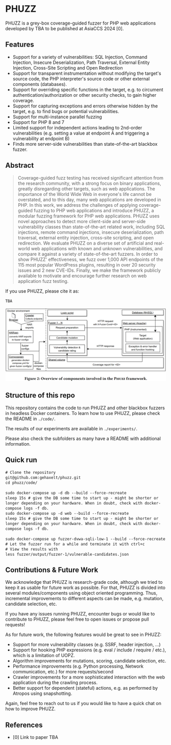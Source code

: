 PHUZZ
=====================================

PHUZZ is a grey-box coverage-guided fuzzer for PHP web applications developed by TBA to be published at AsiaCCS 2024 [0]. 

## Features

- Support for a variety of vulnerabilities: SQL Injection, Command Injection, Insecure Deserialization, Path Traversal, External Entity Injection, Cross-Site Scripting and Open Redirection
- Support for transparent instrumentation without modifying the target's source code, the PHP interpreter's source code or other external components (databases).
- Support for overriding specific functions in the target, e.g. to circument authentication/authorization or other security checks, to gain higher coverage.
- Support for capturing exceptions and errors otherwise hidden by the target, e.g. to find bugs or potential vulnerabilities.
- Support for multi-instance parallel fuzzing
- Support for PHP 8 and 7
- Limited support for independent actions leading to 2nd-order vulnerabilities (e.g. setting a value at endpoint A and triggering a vulnerability at endpoint B)
- Finds more server-side vulnerabilities than state-of-the-art blackbox fuzzer.

## Abstract 

> Coverage-guided fuzz testing has received significant attention from the research community, with a strong focus on binary applications, greatly disregarding other targets, such as web applications. The importance of the World Wide Web in everyone's life cannot be overstated, and to this day, many web applications are developed in PHP.  In this work, we address the challenges of applying coverage-guided fuzzing to PHP web applications and introduce PHUZZ, a modular fuzzing framework for PHP web applications. PHUZZ uses novel approaches to detect more client-side and server-side vulnerability classes than state-of-the-art related work, including SQL injections, remote command injections, insecure deserialization, path traversal, external entity injection, cross-site scripting, and open redirection. We evaluate PHUZZ on a diverse set of artificial and real-world web applications with known and unknown vulnerabilities, and compare it against a variety of state-of-the-art fuzzers. In order to show PHUZZ' effectiveness, we fuzz over 1,000 API endpoints of the 115 most popular WordPress plugins, resulting in over 20 security issues and 2 new CVE-IDs. Finally, we make the framework publicly available to motivate and encourage further research on web application fuzz testing.

If you use PHUZZ, please cite it as:

```
TBA
```

![PHUZZ overview](./doc/phuzz-overview.png)


## Structure of this repo

This repository contains the code to run PHUZZ and other blackbox fuzzers in headless Docker containers. To learn how to use PHUZZ, please check the README in `./code/`.

The results of our experiments are available in `./experiments/`.

Please also check the subfolders as many have a README with additional information.

## Quick run

```
# Clone the repository
git@github.com:gehaxelt/phuzz.git
cd phuzz/code/

sudo docker-compose up -d db --build --force-recreate
sleep 15s # give the DB some time to start up - might be shorter or longer depending on your hardware. When in doubt, check with docker-compose logs -f db.
sudo docker-compose up -d web --build --force-recreate
sleep 15s # give the DB some time to start up - might be shorter or longer depending on your hardware. When in doubt, check with docker-compose logs -f db.

sudo docker-compose up fuzzer-dvwa-sqli-low-1 --build --force-recreate
# Let the fuzzer run for a while and terminate it with ctrl+c
# View the results with
less fuzzer/output/fuzzer-1/vulnerable-candidates.json
```

## Contributions & Future Work

We acknowledge that PHUZZ is research-grade code, although we tried to keep it as usable for future work as possible. For that, PHUZZ is divided into several modules/components using object oriented programming. Thus, incremental improvements to different aspects can be made, e.g. mutation, candidate selection, etc.

If you have any issues running PHUZZ, encounter bugs or would like to contribute to PHUZZ, please feel free to open issues or propose pull requests!

As for future work, the following features would be great to see in PHUZZ:

- Support for more vulnerability classes (e.g. SSRF, header injection, ...)
- Support for hooking PHP expressions (e.g. eval / include / require / etc.), which is a limitation of UOPZ.
- Algorithm improvements for mutations, scoring, candidate selection, etc.
- Performance improvements (e.g. Python processing, Network communication, etc.) for more requests/second
- Crawler improvements for a more sophisticated interaction with the web application during the crawling process.
- Better support for dependent (stateful) actions, e.g. as performed by Atropos using snapshotting.

Again, feel free to reach out to us if you would like to have a quick chat on how to improve PHUZZ.

## References

- [0] Link to paper TBA
